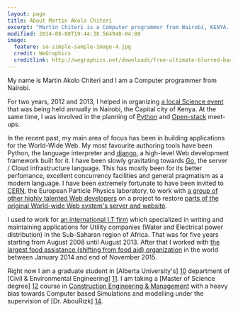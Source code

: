 ```yaml
---
layout: page
title: About Martin Akolo Chiteri
excerpt: "Martin Chiteri is a Computer programmer from Nairobi, KENYA. He is also a Particle Physics enthusiast and an 'armchair' Astronomer"
modified: 2014-08-08T19:44:38.564948-04:00
image:
  feature: so-simple-sample-image-4.jpg
  credit: WeGraphics
  creditlink: http://wegraphics.net/downloads/free-ultimate-blurred-background-pack/
---
```

My name is Martin Akolo Chiteri and I am a Computer programmer from Nairobi.

For two years, 2012 and 2013, I helped in organizing [a local Science event][0] that was being held annually in Nairobi, the Capital city of Kenya. At the same time, I was involved in the planning of [Python][1] and [Open-stack][2]  meet-ups.

In the recent past, my main area of focus has been in building applications for the World-Wide Web. My most favourite authoring tools have been Python, the language interpreter and [django][3], a high-level Web development framework built for it. I have been slowly gravitating towards [Go][4], the server / Cloud infrastructure language. This has mostly been for its better perfomance, excellent concurrency facilities and general pragmatism as a modern language. I have been extremely fortunate to have been invited to [CERN][5], the European Particle Physics laboratory, to work with [a group of other highly talented Web developers][6] on a project to restore [parts of the original World-wide Web system's server and website][7].

I used to work for [an international I.T firm][8] which specialized in writing and maintaining applications for Utility companies (Water and Electrical power distribution) in the Sub-Saharan region of Africa. That was for five years starting from August 2008 until August 2013. After that I worked with [the largest food assistance (shifting from food aid) organization][9] in the world between January 2014 and end of November 2015.

Right now I am a graduate student in [Alberta University's] [10]  department of [Civil & Environmental Engineering] [11]. I am taking a [Master of Science degree] [12] course in [Construction Engineering & Management][13] with a heavy bias towards Computer based Simulations and modelling under the supervision of [Dr. AbouRizk] [14].

[0]: http://nairobi.sciencehackday.com/ "Science Hack day, Nairobi"
[1]: http://www.python.org/ "Python Language"
[2]: http://www.openstack.org/ "Open stack"
[3]: https://www.djangoproject.com/ 
[4]: https://golang.org/ "GoLang"
[5]: http://home.web.cern.ch/
[6]: http://first-website.web.cern.ch/blog/line-mode-browser-dev-days-participants-announced "LMB participants" 
[7]: http://line-mode.cern.ch/ "Line-Mode Browser simulator"
[8]: http://www.indra.es/ "Indra Sistemas"
[9]: http://www.wfp.org/ "World Food Programme"
[10]: https://ualberta.ca/ "University of Alberta"
[11]: http://www.civil.engineering.ualberta.ca/Graduate.aspx "Department of Civil & Environmental Engineering and School of Mining & Petroleum - University of Alberta" 
[12]: http://www.civil.engineering.ualberta.ca/en/Graduate/DegreesandPrograms/MScPrograms.aspx "M.Sc Programs"
[13]: http://www.civil.engineering.ualberta.ca/en/Research/ResearchAreas/Construction.aspx "Construction - School of Mining & Petroleum - University of Alberta" 
[14]: http://www.civil.engineering.ualberta.ca/Research/ResearchAreas/Construction/SimaanMAbouRizk.aspx "Dr. Simaan AbouRizk"
